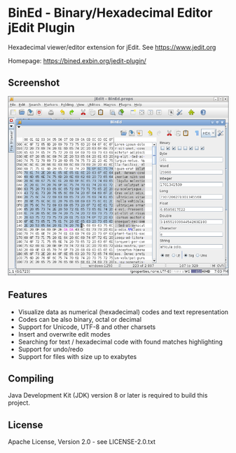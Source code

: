 BinEd - Binary/Hexadecimal Editor jEdit Plugin
==============================================

Hexadecimal viewer/editor extension for jEdit. See https://www.jedit.org  

Homepage: https://bined.exbin.org/jedit-plugin/  

Screenshot
----------

![BinEd-Editor Screenshot](images/jedit-screenshot.png?raw=true)

Features
--------

  * Visualize data as numerical (hexadecimal) codes and text representation
  * Codes can be also binary, octal or decimal
  * Support for Unicode, UTF-8 and other charsets
  * Insert and overwrite edit modes
  * Searching for text / hexadecimal code with found matches highlighting
  * Support for undo/redo
  * Support for files with size up to exabytes

Compiling
---------

Java Development Kit (JDK) version 8 or later is required to build this project.

License
-------

Apache License, Version 2.0 - see LICENSE-2.0.txt
